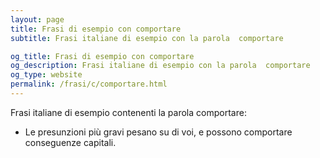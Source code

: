 ```yaml
---
layout: page
title: Frasi di esempio con comportare 
subtitle: Frasi italiane di esempio con la parola  comportare

og_title: Frasi di esempio con comportare 
og_description: Frasi italiane di esempio con la parola  comportare
og_type: website
permalink: /frasi/c/comportare.html
---
```


Frasi italiane di esempio contenenti la parola comportare:


- Le presunzioni più gravi pesano su di voi, e possono comportare conseguenze capitali.
